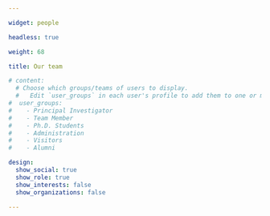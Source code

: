 ```yaml
---

widget: people

headless: true

weight: 68

title: Our team 

# content:
  # Choose which groups/teams of users to display.
  #   Edit `user_groups` in each user's profile to add them to one or more of these groups.
#  user_groups:
#    - Principal Investigator
#    - Team Member
#    - Ph.D. Students
#    - Administration
#    - Visitors
#    - Alumni

design:
  show_social: true
  show_role: true
  show_interests: false
  show_organizations: false

---
```

